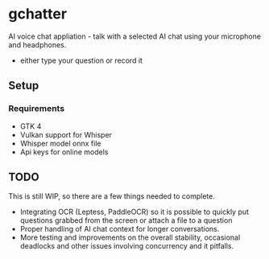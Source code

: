 # gchatter
AI voice chat appliation - talk with a selected AI chat using your microphone and headphones.
- either type your question or record it

## Setup
### Requirements
- GTK 4
- Vulkan support for Whisper
- Whisper model onnx file
- Api keys for online models

## TODO
This is still WIP, so there are a few things needed to complete.
- Integrating OCR (Leptess, PaddleOCR) so it is possible to quickly put questions grabbed from the screen or attach a file to a question
- Proper handling of AI chat context for longer conversations.
- More testing and improvements on the overall stability, occasional deadlocks and other issues involving concurrency and it pitfalls.
